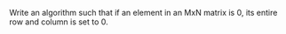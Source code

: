Write an algorithm such that if an element in an MxN matrix is 0, its entire row and column is set to 0.
